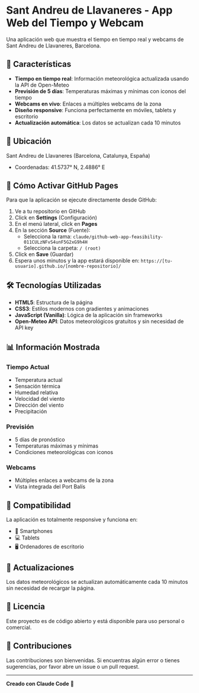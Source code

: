 # Sant Andreu de Llavaneres - App Web del Tiempo y Webcam

Una aplicación web que muestra el tiempo en tiempo real y webcams de Sant Andreu de Llavaneres, Barcelona.

## 🌟 Características

- **Tiempo en tiempo real**: Información meteorológica actualizada usando la API de Open-Meteo
- **Previsión de 5 días**: Temperaturas máximas y mínimas con iconos del tiempo
- **Webcams en vivo**: Enlaces a múltiples webcams de la zona
- **Diseño responsive**: Funciona perfectamente en móviles, tablets y escritorio
- **Actualización automática**: Los datos se actualizan cada 10 minutos

## 📍 Ubicación

Sant Andreu de Llavaneres (Barcelona, Catalunya, España)
- Coordenadas: 41.5737° N, 2.4886° E

## 🚀 Cómo Activar GitHub Pages

Para que la aplicación se ejecute directamente desde GitHub:

1. Ve a tu repositorio en GitHub
2. Click en **Settings** (Configuración)
3. En el menú lateral, click en **Pages**
4. En la sección **Source** (Fuente):
   - Selecciona la rama: `claude/github-web-app-feasibility-011CULzNFvS4unF5G2xG9h4H`
   - Selecciona la carpeta: `/ (root)`
5. Click en **Save** (Guardar)
6. Espera unos minutos y la app estará disponible en:
   `https://[tu-usuario].github.io/[nombre-repositorio]/`

## 🛠️ Tecnologías Utilizadas

- **HTML5**: Estructura de la página
- **CSS3**: Estilos modernos con gradientes y animaciones
- **JavaScript (Vanilla)**: Lógica de la aplicación sin frameworks
- **Open-Meteo API**: Datos meteorológicos gratuitos y sin necesidad de API key

## 📊 Información Mostrada

### Tiempo Actual
- Temperatura actual
- Sensación térmica
- Humedad relativa
- Velocidad del viento
- Dirección del viento
- Precipitación

### Previsión
- 5 días de pronóstico
- Temperaturas máximas y mínimas
- Condiciones meteorológicas con iconos

### Webcams
- Múltiples enlaces a webcams de la zona
- Vista integrada del Port Balís

## 📱 Compatibilidad

La aplicación es totalmente responsive y funciona en:
- 📱 Smartphones
- 💻 Tablets
- 🖥️ Ordenadores de escritorio

## 🔄 Actualizaciones

Los datos meteorológicos se actualizan automáticamente cada 10 minutos sin necesidad de recargar la página.

## 📝 Licencia

Este proyecto es de código abierto y está disponible para uso personal o comercial.

## 🤝 Contribuciones

Las contribuciones son bienvenidas. Si encuentras algún error o tienes sugerencias, por favor abre un issue o un pull request.

---

**Creado con Claude Code** 🤖
